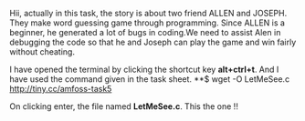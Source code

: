 Hii, actually in this task, the story is about two friend ALLEN and JOSEPH. They make word guessing game through programming. Since ALLEN is a beginner, he 
generated a lot of bugs in coding.We need to assist Alen in debugging the code so that he and Joseph can play the game and win fairly without cheating.

I have opened the terminal by clicking the shortcut key **alt+ctrl+t**. 
And I have used the command given in the task sheet.
**$ wget -O LetMeSee.c http://tiny.cc/amfoss-task5

On clicking enter, the file named **LetMeSee.c**.
This the one !!
